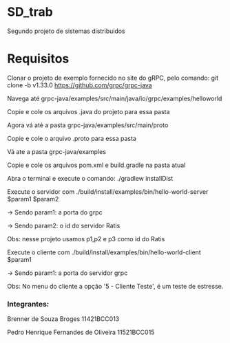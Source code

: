 # SD_trab
Segundo projeto de sistemas distribuidos


# Requisitos

Clonar o projeto de exemplo fornecido no site do gRPC, pelo comando:
git clone -b v1.33.0 https://github.com/grpc/grpc-java

Navega até grpc-java/examples/src/main/java/io/grpc/examples/helloworld

Copie e cole os arquivos .java do projeto para essa pasta

Agora vá até a pasta grpc-java/examples/src/main/proto

Copie e cole o arquivo .proto para essa pasta

Vá ate a pasta grpc-java/examples

Copie e cole os arquivos pom.xml e build.gradle na pasta atual

Abra o terminal e execute o comando: ./gradlew installDist

Execute o servidor com ./build/install/examples/bin/hello-world-server $param1 $param2

-> Sendo param1: a porta do grpc

-> Sendo param2: o id do servidor Ratis

Obs: nesse projeto usamos p1,p2 e p3 como id do Ratis

Execute o cliente com ./build/install/examples/bin/hello-world-client $param1

-> Sendo param1: a porta do servidor grpc


Obs: No menu do cliente a opção '5 - Cliente Teste', é um teste de estresse.

### Integrantes:

Brenner de Souza Broges                  11421BCC013

Pedro Henrique Fernandes de Oliveira     11521BCC015


